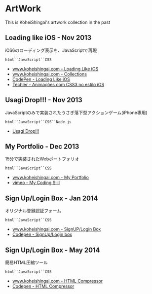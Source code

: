 ArtWork
=========

This is KoheiShingai's artwork collection in the past

## Loading like iOS - Nov 2013
iOS6のローディング表示を、JavaScriptで再現

`html``JavaScript``CSS`

* [www.koheishingai.com - Loading Like iOS](http://www.koheishingai.com/loading_like_iOS)
* [www.koheishingai.com - Collections](http://www.koheishingai.com/collections/1)
* [CodePen - Loading Like iOS](http://codepen.io/koheishingai/details/phaEB/#stats)
* [Techler - Animações com CSS3 no estilo iOS](http://www.teckler.com/pt/Luanzera/Anima%C3%A7%C3%B5es-com-CSS3-no-estilo-iOS-132815)

## Usagi Drop!!! - Nov 2013
JavaScriptのみで実装されたうさぎ落下型アクションゲーム(iPhone専用)

`html``JavaScript``CSS``Node.js`

* [Usagi Drop!!!](http://usagidrop.azurewebsites.net)

## My Portfolio - Dec 2013
15分で実装されたWebポートフォリオ

`html``JavaScript``CSS`

* [www.koheishingai.com - My Portfolio](http://www.koheishingai.com/My_Portfolio)
* [vimeo - My Coding Slill](http://vimeo.com/77338550)

## Sign Up/Login Box - Jan 2014
オリジナル登録認証フォーム

`html``JavaScript``CSS`

* [www.koheishingai.com - SignUP/Login Box](http://www.koheishingai.com/SignUp_LoginBox)
* [Codepen - SignUp/Login box](http://codepen.io/koheishingai/details/FLvgs/)

## Sign Up/Login Box - May 2014
簡易HTML圧縮ツール

`html``JavaScript``CSS`

* [www.koheishingai.com - HTML Compressor](http://www.koheishingai.com/HTML_Compressor)
* [Codepen - HTML Compressor](http://codepen.io/koheishingai/details/fvlJk/)


